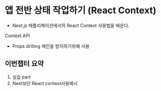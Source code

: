 # 앱 전반 상태 작업하기 (React Context)
- Next.js 애플리케이션에서의 React Context 사용법을 배운다.

Context API
- Props drilling 체인을 방지하기위해 사용

## 이번챕터 요약
1. 실습 part 
2. Next보단 React context사용예시